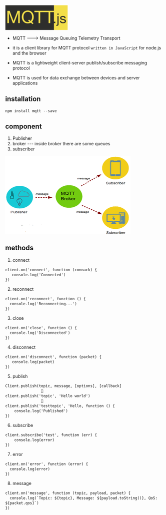<!-- ![logo](mqtt.png) -->
<img src="mqtt.png" alt="drawing" width="200"/>

* MQTT ---> Message Queuing Telemetry Transport

* it is a client library for MQTT protocol `written in JavaScript` for node.js and the browser

* MQTT is a lightweight client-server publish/subscribe messaging protocol

* MQTT is used for data exchange between devices and server applications


## installation
```
npm install mqtt --save
```


## component

1. Publisher 
2. broker     --- inside broker there are some queues
3. subscriber 

<!-- ![](bg.png) -->
<img src="bg.png" alt="drawing" width="400" height="250"/>


## methods

1. connect
```
client.on('connect', function (connack) {
   console.log('Connected')
})
```

2. reconnect
```
client.on('reconnect', function () {
  console.log('Reconnecting...')
})
```

3. close
```
client.on('close', function () {
  console.log('Disconnected')
})
```

4. disconnect
```
client.on('disconnect', function (packet) {
   console.log(packet)
})
```

5. publish
```
Client.publish(topic, message, [options], [callback]
                🔽
client.publish('topic', 'Hello world')
                🔽
client.publish('testtopic', 'Hello, function () {
    console.log('Published')
})
```

6. subscribe
```
client.subscribe('test', function (err) {
    console.log(error)
})
```

7. error
```
client.on('error', function (error) {
  console.log(error)
})
```

8. message
```
client.on('message', function (topic, payload, packet) {
  console.log(`Topic: ${topic}, Message: ${payload.toString()}, QoS: ${packet.qos}`)
})
```
